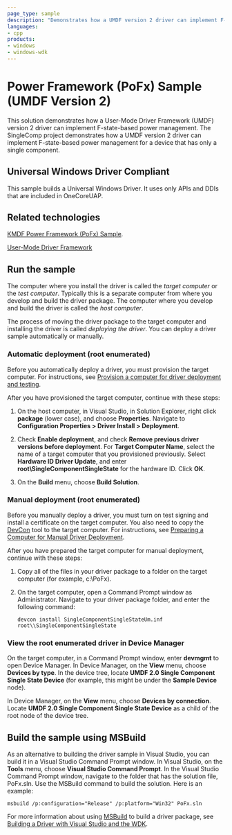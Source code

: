 ```yaml
---
page_type: sample
description: "Demonstrates how a UMDF version 2 driver can implement F-state-based power management."
languages:
- cpp
products:
- windows
- windows-wdk
---
```


# Power Framework (PoFx) Sample (UMDF Version 2)

This solution demonstrates how a User-Mode Driver Framework (UMDF) version 2 driver can implement F-state-based power management. The SingleComp project demonstrates how a UMDF version 2 driver can implement F-state-based power management for a device that has only a single component.

## Universal Windows Driver Compliant

This sample builds a Universal Windows Driver. It uses only APIs and DDIs that are included in OneCoreUAP.

## Related technologies

[KMDF Power Framework (PoFx) Sample](https://docs.microsoft.com/samples/microsoft/windows-driver-samples/kmdf-power-framework-pofx-sample/).

[User-Mode Driver Framework](https://docs.microsoft.com/windows-hardware/drivers/wdf/getting-started-with-umdf-version-2)

## Run the sample

The computer where you install the driver is called the *target computer* or the *test computer*. Typically this is a separate computer from where you develop and build the driver package. The computer where you develop and build the driver is called the *host computer*.

The process of moving the driver package to the target computer and installing the driver is called *deploying the driver*. You can deploy a driver sample automatically or manually.

### Automatic deployment (root enumerated)

Before you automatically deploy a driver, you must provision the target computer. For instructions, see [Provision a computer for driver deployment and testing](https://docs.microsoft.com/windows-hardware/drivers/gettingstarted/provision-a-target-computer-wdk-8-1).

After you have provisioned the target computer, continue with these steps:

1. On the host computer, in Visual Studio, in Solution Explorer, right click **package** (lower case), and choose **Properties**. Navigate to **Configuration Properties \> Driver Install \> Deployment**.

1. Check **Enable deployment**, and check **Remove previous driver versions before deployment**. For **Target Computer Name**, select the name of a target computer that you provisioned previously. Select **Hardware ID Driver Update**, and enter **root\\SingleComponentSingleState** for the hardware ID. Click **OK**.

1. On the **Build** menu, choose **Build Solution**.

### Manual deployment (root enumerated)

Before you manually deploy a driver, you must turn on test signing and install a certificate on the target computer. You also need to copy the [DevCon](https://docs.microsoft.com/windows-hardware/drivers/devtest/devcon) tool to the target computer. For instructions, see [Preparing a Computer for Manual Driver Deployment](https://docs.microsoft.com/windows-hardware/drivers/develop/preparing-a-computer-for-manual-driver-deployment).

After you have prepared the target computer for manual deployment, continue with these steps:

1. Copy all of the files in your driver package to a folder on the target computer (for example, c:\\PoFx).

1. On the target computer, open a Command Prompt window as Administrator. Navigate to your driver package folder, and enter the following command:

    `devcon install SingleComponentSingleStateUm.inf root\\SingleComponentSingleState`

### View the root enumerated driver in Device Manager

On the target computer, in a Command Prompt window, enter **devmgmt** to open Device Manager. In Device Manager, on the **View** menu, choose **Devices by type**. In the device tree, locate **UMDF 2.0 Single Component Single State Device** (for example, this might be under the **Sample Device** node).

In Device Manager, on the **View** menu, choose **Devices by connection**. Locate **UMDF 2.0 Single Component Single State Device** as a child of the root node of the device tree.

## Build the sample using MSBuild

As an alternative to building the driver sample in Visual Studio, you can build it in a Visual Studio Command Prompt window. In Visual Studio, on the **Tools** menu, choose **Visual Studio Command Prompt**. In the Visual Studio Command Prompt window, navigate to the folder that has the solution file, PoFx.sln. Use the MSBuild command to build the solution. Here is an example:

`msbuild /p:configuration="Release" /p:platform="Win32" PoFx.sln`

For more information about using [MSBuild](https://docs.microsoft.com/visualstudio/msbuild/msbuild?view=vs-2019) to build a driver package, see [Building a Driver with Visual Studio and the WDK](https://docs.microsoft.com/windows-hardware/drivers/develop/building-a-driver).
